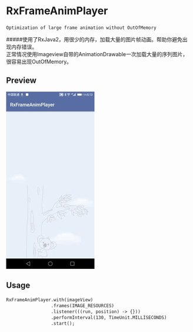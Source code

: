 # RxFrameAnimPlayer
`Optimization of large frame animation without OutOfMemory`

#####使用了RxJava2，用很少的内存，加载大量的图片帧动画。帮助你避免出现内存错误。<br>正常情况使用Imageview自带的AnimationDrawable一次加载大量的序列图片，很容易出现OutOfMemory。

## Preview
![](preview.gif)

## Usage
```
RxFrameAnimPlayer.with(imageView)
                 .frames(IMAGE_RESOURCES)
                 .listener(((run, position) -> {}))
                 .performInterval(130, TimeUnit.MILLISECONDS)
                 .start();
```
